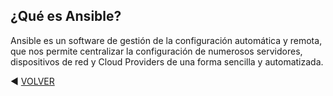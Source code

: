 ## ¿Qué es Ansible?
Ansible es un software de gestión de la configuración automática y remota, que nos permite centralizar la configuración de numerosos servidores, dispositivos de red y Cloud Providers de una forma sencilla y automatizada.

◀️ [VOLVER](https://github.com/kikelopser/Ansible)
